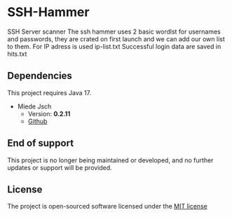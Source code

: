 # SSH-Hammer
SSH Server scanner
The ssh hammer uses 2 basic wordlst for usernames and passwords, they are crated on first launch and we can add our own list to them.
For IP adress is used ip-list.txt
Successful login data are saved in hits.txt

## Dependencies
This project requires Java 17.
* Miede Jsch
    * Version: **0.2.11**
    * [Github](https://github.com/mwiede/jsch) 

## End of support
This project is no longer being maintained or developed, and no further updates or support will be provided.

## License
The project is open-sourced software licensed under the [MIT license](https://github.com/lukasbecvar/ssh-hammer/blob/main/LICENSE)
